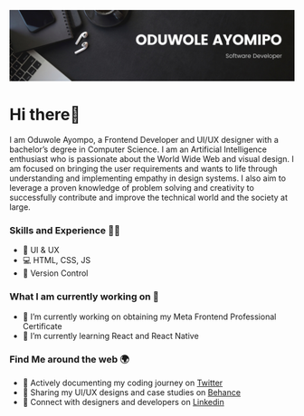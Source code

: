 ![](https://github.com/oduwole-ayomipo/oduwole-ayomipo/blob/main/Banner.png)

# Hi there👋

I am Oduwole Ayompo, a Frontend Developer and UI/UX designer with a bachelor’s degree in Computer Science. I am an Artificial Intelligence enthusiast who is passionate about the World Wide Web and visual design. I am focused on bringing the user requirements and wants to life through understanding and implementing empathy in design systems. I also aim to leverage a proven knowledge of problem solving and creativity to successfully contribute and improve the technical world and the society at large.

### Skills and Experience 🧑‍🔧
* 📱  UI & UX
* 💻 HTML, CSS, JS
* 👮 Version Control

### What I am currently working on 🤵
- 🔭 I’m currently working on obtaining my Meta Frontend Professional Certificate 
- 🌱 I’m currently learning React and React Native


### Find Me around the web 🌍
- 🎯 Actively documenting my coding journey on <a href="https://twitter.com/justayooo">Twitter</a>
- 🎯 Sharing my UI/UX designs and case studies on <a href="https://www.behance.net/oduwole-ayomipo">Behance</a>
- 🎯 Connect with designers and developers on <a href="https://www.linkedin.com/in/oduwole-ayomipo/">Linkedin</a> 
